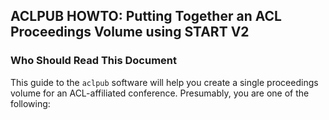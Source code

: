 <div style="position:relative"><title>ACLPUB HOWTO: Putting Together an ACL Proceedings Volume</title>

## ACLPUB HOWTO: Putting Together an ACL Proceedings Volume using START V2

### Who Should Read This Document

This guide to the `aclpub` software will help you create a single proceedings volume for an ACL-affiliated conference. Presumably, you are one of the following:
</div>

